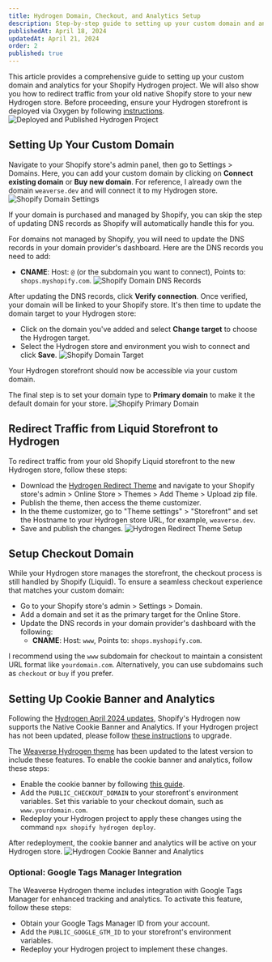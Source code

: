 ```yaml
---
title: Hydrogen Domain, Checkout, and Analytics Setup
description: Step-by-step guide to setting up your custom domain and analytics for your Shopify Hydrogen project.
publishedAt: April 18, 2024
updatedAt: April 21, 2024
order: 2
published: true
---
```


This article provides a comprehensive guide to setting up your custom domain and analytics for your Shopify Hydrogen project. We will also show you how to redirect traffic from your old native Shopify store to your new Hydrogen store. Before proceeding, ensure your Hydrogen storefront is deployed via Oxygen by following [instructions](/docs/deployment/oxygen).
![Deployed and Published Hydrogen Project](https://cdn.shopify.com/s/files/1/0838/0052/3057/files/weaverse_hydrogen_deployed.png?v=1713692590)

## Setting Up Your Custom Domain

Navigate to your Shopify store's admin panel, then go to Settings > Domains. Here, you can add your custom domain by clicking on **Connect existing domain** or **Buy new domain**.
For reference, I already own the domain `weaverse.dev` and will connect it to my Hydrogen store.
![Shopify Domain Settings](https://cdn.shopify.com/s/files/1/0838/0052/3057/files/connect_existing_domain.png?v=1713694033)

If your domain is purchased and managed by Shopify, you can skip the step of updating DNS records as Shopify will automatically handle this for you.

For domains not managed by Shopify, you will need to update the DNS records in your domain provider's dashboard. Here are the DNS records you need to add:

- **CNAME**: Host: `@` (or the subdomain you want to connect), Points to: `shops.myshopify.com`.
  ![Shopify Domain DNS Records](https://cdn.shopify.com/s/files/1/0838/0052/3057/files/dns_settings.png?v=1713694183)

After updating the DNS records, click **Verify connection**. Once verified, your domain will be linked to your Shopify store. It's then time to update the domain target to your Hydrogen store:

- Click on the domain you've added and select **Change target** to choose the Hydrogen target.
- Select the Hydrogen store and environment you wish to connect and click **Save**.
  ![Shopify Domain Target](https://cdn.shopify.com/s/files/1/0838/0052/3057/files/set_hydrogen_target.png?v=1713694386)

Your Hydrogen storefront should now be accessible via your custom domain.

The final step is to set your domain type to **Primary domain** to make it the default domain for your store.
![Shopify Primary Domain](https://cdn.shopify.com/s/files/1/0838/0052/3057/files/domain_type.png?v=1713695844)

## Redirect Traffic from Liquid Storefront to Hydrogen

To redirect traffic from your old Shopify Liquid storefront to the new Hydrogen store, follow these steps:

- Download the [Hydrogen Redirect Theme](https://github.com/Shopify/hydrogen-redirect-theme/archive/refs/heads/master.zip) and navigate to your Shopify store's admin > Online Store > Themes > Add Theme > Upload zip file.
- Publish the theme, then access the theme customizer.
- In the theme customizer, go to "Theme settings" > "Storefront" and set the Hostname to your Hydrogen store URL, for example, `weaverse.dev`.
- Save and publish the changes.
  ![Hydrogen Redirect Theme Setup](https://cdn.shopify.com/s/files/1/0838/0052/3057/files/hydrogen_redirect_theme_setup.png?v=1713694951)

## Setup Checkout Domain

While your Hydrogen store manages the storefront, the checkout process is still handled by Shopify (Liquid). To ensure a seamless checkout experience that matches your custom domain:

- Go to your Shopify store's admin > Settings > Domain.
- Add a domain and set it as the primary target for the Online Store.
- Update the DNS records in your domain provider's dashboard with the following:
  - **CNAME**: Host: `www`, Points to: `shops.myshopify.com`.

I recommend using the `www` subdomain for checkout to maintain a consistent URL format like `yourdomain.com`. Alternatively, you can use subdomains such as `checkout` or `buy` if you prefer.

## Setting Up Cookie Banner and Analytics

Following the [Hydrogen April 2024 updates](https://hydrogen.shopify.dev/update/april-2024), Shopify's Hydrogen now supports the Native Cookie Banner and Analytics. If your Hydrogen project has not been updated, please follow [these instructions](https://github.com/Shopify/hydrogen/tree/main/examples/gtm#1-enable-customer-privacy--cookie-consent-banner) to upgrade.

The [Weaverse Hydrogen theme](https://github.com/Weaverse/pilot/tree/main) has been updated to the latest version to include these features. To enable the cookie banner and analytics, follow these steps:

- Enable the cookie banner by following [this guide](https://github.com/Shopify/hydrogen/tree/main/examples/gtm#1-enable-customer-privacy--cookie-consent-banner).
- Add the `PUBLIC_CHECKOUT_DOMAIN` to your storefront's environment variables. Set this variable to your checkout domain, such as `www.yourdomain.com`.
- Redeploy your Hydrogen project to apply these changes using the command `npx shopify hydrogen deploy`.

After redeployment, the cookie banner and analytics will be active on your Hydrogen store.
![Hydrogen Cookie Banner and Analytics](https://cdn.shopify.com/s/files/1/0838/0052/3057/files/hydrogen_cookie_banner_activated.jpg?v=1713697054)

### Optional: Google Tags Manager Integration

The Weaverse Hydrogen theme includes integration with Google Tags Manager for enhanced tracking and analytics. To activate this feature, follow these steps:

- Obtain your Google Tags Manager ID from your account.
- Add the `PUBLIC_GOOGLE_GTM_ID` to your storefront's environment variables.
- Redeploy your Hydrogen project to implement these changes.

